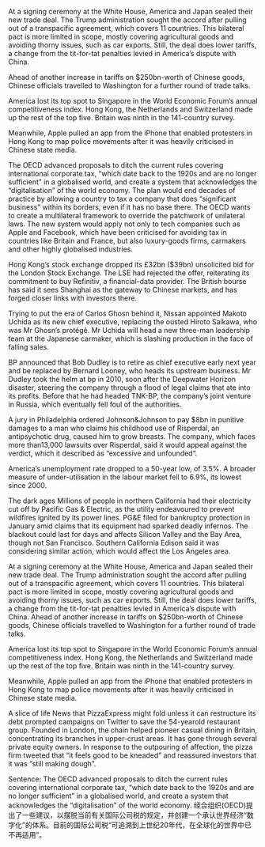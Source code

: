 At a signing ceremony at the White House, America and Japan sealed their new trade deal. The Trump administration sought the accord after pulling out of a transpacific agreement, which covers 11 countries. This bilateral pact is more limited in scope, mostly covering agricultural goods and avoiding thorny issues, such as car exports. Still, the deal does lower tariffs, a change from the tit-for-tat penalties levied in America’s dispute with China. 

Ahead of another increase in tariffs on $250bn-worth of Chinese goods, Chinese officials travelled to Washington for a further round of trade talks.

America lost its top spot to Singapore in the World Economic Forum’s annual competitiveness index. Hong Kong, the Netherlands and Switzerland made up the rest of the top five. Britain was ninth in the 141-country survey.

Meanwhile, Apple pulled an app from the iPhone that enabled protesters in Hong Kong to map police movements after it was heavily criticised in Chinese state media.

The OECD advanced proposals to ditch the current rules covering international corporate tax, “which date back to the 1920s and are no longer sufficient” in a globalised world, and create a system that acknowledges the “digitalisation” of the world economy. The plan would end decades of practice by allowing a country to tax a company that does “significant business” within its borders, even if it has no base there. The OECD wants to create a multilateral framework to override the patchwork of unilateral laws. The new system would apply not only to tech companies such as Apple and Facebook, which have been criticised for avoiding tax in countries like Britain and France, but also luxury-goods firms, carmakers and other highly globalised industries.

Hong Kong’s stock exchange dropped its £32bn ($39bn) unsolicited bid for the London Stock Exchange. The LSE had rejected the offer, reiterating its commitment to buy Refinitiv, a financial-data provider. The British bourse has said it sees Shanghai as the gateway to Chinese markets, and has forged closer links with investors there.

Trying to put the era of Carlos Ghosn behind it, Nissan appointed Makoto Uchida as its new chief executive, replacing the ousted Hiroto Saikawa, who was Mr Ghosn’s protégé. Mr Uchida will head a new three-man leadership team at the Japanese carmaker, which is slashing production in the face of falling sales.

BP announced that Bob Dudley is to retire as chief executive early next year and be replaced by Bernard Looney, who heads its upstream business. Mr Dudley took the helm at bp in 2010, soon after the Deepwater Horizon disaster, steering the company through a flood of legal claims that ate into its profits. Before that he had headed TNK-BP, the company’s joint venture in Russia, which eventually fell foul of the authorities.

A jury in Philadelphia ordered Johnson&Johnson to pay $8bn in punitive damages to a man who claims his childhood use of Risperdal, an antipsychotic drug, caused him to grow breasts. The company, which faces more than13,000 lawsuits over Risperdal, said it would appeal against the verdict, which it described as “excessive and unfounded”.

America’s unemployment rate dropped to a 50-year low, of 3.5%. A broader measure of under-utilisation in the labour market fell to 6.9%, its lowest since 2000.

The dark ages
Millions of people in northern California had their electricity cut off by Pacific Gas & Electric, as the utility endeavoured to prevent wildfires ignited by its power lines. PG&E filed for bankruptcy protection in January amid claims that its equipment had sparked deadly infernos. The blackout could last for days and affects Silicon Valley and the Bay Area, though not San Francisco. Southern California Edison said it was considering similar action, which would affect the Los Angeles area.

At a signing ceremony at the White House, America and Japan sealed their new trade deal. The Trump administration sought the accord after pulling out of a transpacific agreement, which covers 11 countries. This bilateral pact is more limited in scope, mostly covering agricultural goods and avoiding thorny issues, such as car exports. Still, the deal does lower tariffs, a change from the tit-for-tat penalties levied in America’s dispute with China. Ahead of another increase in tariffs on $250bn-worth of Chinese goods, Chinese officials travelled to Washington for a further round of trade talks.

America lost its top spot to Singapore in the World Economic Forum’s annual competitiveness index. Hong Kong, the Netherlands and Switzerland made up the rest of the top five. Britain was ninth in the 141-country survey.

Meanwhile, Apple pulled an app from the iPhone that enabled protesters in Hong Kong to map police movements after it was heavily criticised in Chinese state media.

A slice of life
News that PizzaExpress might fold unless it can restructure its debt prompted campaigns on Twitter to save the 54-yearold restaurant group. Founded in London, the chain helped pioneer casual dining in Britain, concentrating its branches in upper-crust areas. It has gone through several private equity owners. In response to the outpouring of affection, the pizza firm tweeted that “it feels good to be kneaded” and reassured investors that it was “still making dough”.

Sentence:
The OECD advanced proposals to ditch the current rules covering international corporate tax, “which date back to the 1920s and are no longer sufficient” in a globalised world, and create a system that acknowledges the “digitalisation” of the world economy.
经合组织(OECD)提出了一些建议，以摆脱当前有关国际公司税的规定，并创建一个承认世界经济“数字化”的体系。目前的国际公司税“可追溯到上世纪20年代，在全球化的世界中已不再适用”。